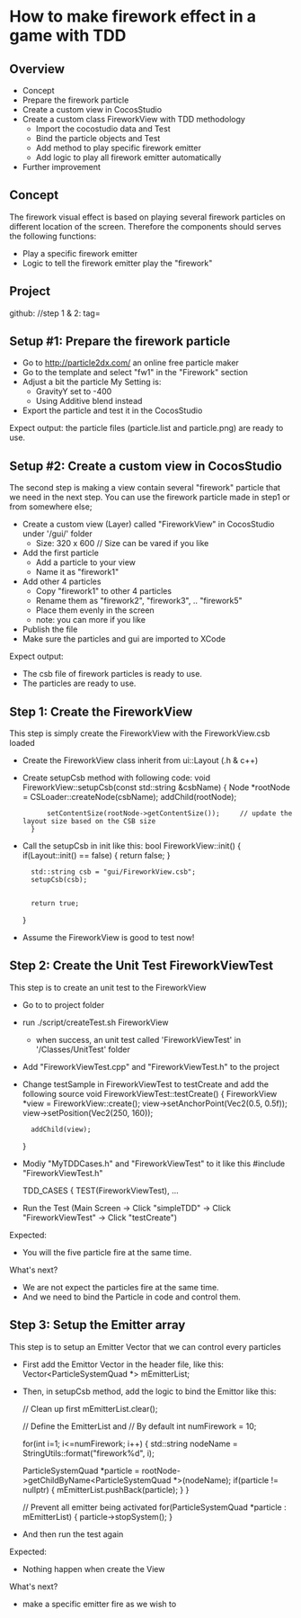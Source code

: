 How to make firework effect in a game with TDD 
=====================================================


Overview 
-------------
- Concept 
- Prepare the firework particle
- Create a custom view in CocosStudio
- Create a custom class FireworkView with TDD methodology
	- Import the cocostudio data and Test 
	- Bind the particle objects and Test
	- Add method to play specific firework emitter
	- Add logic to play all firework emitter automatically
- Further improvement 


Concept 
---------------
The firework visual effect is based on playing several firework particles on different
location of the screen.
Therefore the components should serves the following functions:
- Play a specific firework emitter
- Logic to tell the firework emitter play the "firework"

Project
-----------------
github: 
//step 1 & 2: tag=


Setup #1: Prepare the firework particle
-------------------------------
- Go to http://particle2dx.com/ an online free particle maker
- Go to the template and select "fw1" in the "Firework" section
- Adjust a bit the particle 
	My Setting is:
	- GravityY set to -400  
	- Using Additive blend instead
- Export the particle and test it in the CocosStudio

Expect output: the particle files (particle.list and particle.png) are ready to use.

Setup #2: Create a custom view in CocosStudio
-------------------------------
The second step is making a view contain several "firework" particle that we need 
in the next step. You can use the firework particle made in step1 or from somewhere else;

- Create a custom view (Layer) called "FireworkView" in CocosStudio under '/gui/' folder	
	- Size: 320 x 600	// Size can be vared if you like
- Add the first particle
	- Add a particle to your view
	- Name it as "firework1" 
- Add other 4 particles
	- Copy "firework1" to other 4 particles
	- Rename them as "firework2", "firework3", .. "firework5"
	- Place them evenly in the screen
	- note: you can more if you like 
- Publish the file
- Make sure the particles and gui are imported to XCode

Expect output: 
- The csb file of firework particles is ready to use.
- The particles are ready to use.

Step 1: Create the FireworkView 
-------------------------------
This step is simply create the FireworkView with the FireworkView.csb loaded

- Create the FireworkView class inherit from ui::Layout (.h & c++)
- Create setupCsb method with following code:
		void FireworkView::setupCsb(const std::string &csbName)
		{
			Node *rootNode = CSLoader::createNode(csbName);
			addChild(rootNode);

			setContentSize(rootNode->getContentSize());		// update the layout size based on the CSB size
		}
- Call the setupCsb in init like this:
	bool FireworkView::init()
	{
		if(Layout::init() == false) {
			return false;
		}

		std::string csb = "gui/FireworkView.csb";
		setupCsb(csb);


		return true;
	}
- Assume the FireworkView is good to test now!

Step 2: Create the Unit Test FireworkViewTest 
-------------------------------
This step is to create an unit test to the FireworkView

- Go to to project folder 
- run ./script/createTest.sh FireworkView
	- when success, an unit test called 'FireworkViewTest' in '/Classes/UnitTest' folder
- Add "FireworkViewTest.cpp" and "FireworkViewTest.h" to the project
- Change testSample in FireworkViewTest to testCreate and add the following source
	void FireworkViewTest::testCreate()
	{
		FireworkView *view = FireworkView::create();
		view->setAnchorPoint(Vec2(0.5, 0.5f));
		view->setPosition(Vec2(250, 160));

		addChild(view);

	}
- Modiy "MyTDDCases.h" and "FireworkViewTest" to it like this
	#include "FireworkViewTest.h"

	TDD_CASES
	{
		TEST(FireworkViewTest),
		... 

- Run the Test (Main Screen -> Click "simpleTDD" -> Click "FireworkViewTest" -> Click "testCreate")

Expected: 
- You will the five particle fire at the same time.

What's next? 
- We are not expect the particles fire at the same time. 
- And we need to bind the Particle in code and control them.


Step 3: Setup the Emitter array  
-------------------------------
This step is to setup an Emitter Vector that we can control every particles

- First add the Emittor Vector in the header file, like this:
	Vector<ParticleSystemQuad *> mEmitterList;

- Then, in setupCsb method, add the logic to bind the Emittor like this:

	// Clean up first
	mEmitterList.clear();

	// Define the EmitterList and
	// By default
	int numFirework = 10;


	for(int i=1; i<=numFirework; i++) {
	std::string nodeName = StringUtils::format("firework%d", i);

	ParticleSystemQuad *particle = rootNode->getChildByName<ParticleSystemQuad *>(nodeName);
	if(particle != nullptr) {
	mEmitterList.pushBack(particle);
	}
	}

	// Prevent all emitter being activated
	for(ParticleSystemQuad *particle : mEmitterList) {
	particle->stopSystem();
	}

- And then run the test again

Expected: 
- Nothing happen when create the View

What's next? 
- make a specific emitter fire as we wish to


